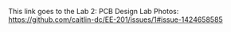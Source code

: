 This link goes to the Lab 2: PCB Design Lab Photos:
https://github.com/caitlin-dc/EE-201/issues/1#issue-1424658585

